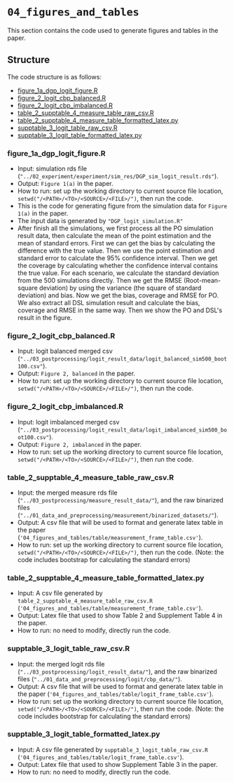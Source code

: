 # `04_figures_and_tables`

This section contains the code used to generate figures and tables in the paper.

## Structure

The code structure is as follows:

- [figure_1a_dgp_logit_figure.R](#figure_1a_dgp_logit_figure.R)
- [figure_2_logit_cbp_balanced.R](#Figure.2_logit_CBP_balanced.R)
- [figure_2_logit_cbp_imbalanced.R](#Figure.2_logit_CBP_imbalanced.R)
- [table_2_supptable_4_measure_table_raw_csv.R](#table_2_supptable_4_measure_table_raw_csv.R)
- [table_2_supptable_4_measure_table_formatted_latex.py](#table_2_supptable_4_measure_table_formatted_latex.py)
- [supptable_3_logit_table_raw_csv.R](#SupTable.3_logit_table_raw_csv.R)
- [supptable_3_logit_table_formatted_latex.py](#SupTable.3_logit_table_formatted_latex.py)

### figure_1a_dgp_logit_figure.R
- Input: simulation rds file (`"../02_experiment/experiment/sim_res/DGP_sim_logit_result.rds"`).
- Output: `Figure 1(a)` in the paper.
- How to run: set up the working directory to current source file location, `setwd("/<PATH>/<TO>/<SOURCE>/<FILE>/")`, then run the code.
- This is the code for generating figure from the simulation data for `Figure 1(a)` in the paper.
- The input data is generated by `"DGP_logit_simulation.R"`
- After finish all the simulations, we first process all the PO simulation result data, then calculate the mean of the point estimation and the mean of standard errors. First we can get the bias by calculating the difference with the true value. Then we use the point estimation and standard error to calculate the 95% confidence interval. Then we get the coverage by calculating whether the confidence interval contains the true value. For each scenario, we calculate the standard deviation from the 500 simulations directly. Then we get the RMSE (Root-mean-square deviation) by using the variance (the square of standard deviation) and bias. Now we get the bias, coverage and RMSE for PO. We also extract all DSL simulation result and calculate the bias, coverage and RMSE in the same way. Then we show the PO and DSL's result in the figure.

### figure_2_logit_cbp_balanced.R
- Input: logit balanced merged csv (`"../03_postprocessing/logit_result_data/logit_balanced_sim500_boot100.csv"`).
- Output: `Figure 2, balanced` in the paper.
- How to run: set up the working directory to current source file location, `setwd("/<PATH>/<TO>/<SOURCE>/<FILE>/")`, then run the code.

### figure_2_logit_cbp_imbalanced.R
- Input: logit imbalanced merged csv (`"../03_postprocessing/logit_result_data/logit_imbalanced_sim500_boot100.csv"`).
- Output: `Figure 2, imbalanced` in the paper.
- How to run: set up the working directory to current source file location, `setwd("/<PATH>/<TO>/<SOURCE>/<FILE>/")`, then run the code.

### table_2_supptable_4_measure_table_raw_csv.R
- Input: the merged measure rds file (`"../03_postprocessing/measure_result_data/"`), and the raw binarized files (`"../01_data_and_preprocessing/measurement/binarized_datasets/"`).
- Output: A csv file that will be used to format and generate latex table in the paper (`'04_figures_and_tables/table/measurement_frame_table.csv'`).
- How to run: set up the working directory to current source file location, `setwd("/<PATH>/<TO>/<SOURCE>/<FILE>/")`, then run the code. (Note: the code includes bootstrap for calculating the standard errors)

### table_2_supptable_4_measure_table_formatted_latex.py
- Input: A csv file generated by `table_2_supptable_4_measure_table_raw_csv.R` (`'04_figures_and_tables/table/measurement_frame_table.csv'`).
- Output: Latex file that used to show Table 2 and Supplement Table 4 in the paper.
- How to run: no need to modify, directly run the code.

### supptable_3_logit_table_raw_csv.R
- Input: the merged logit rds file (`"../03_postprocessing/logit_result_data/"`), and the raw binarized files (`"../01_data_and_preprocessing/logit/cbp_data/"`).
- Output: A csv file that will be used to format and generate latex table in the paper (`'04_figures_and_tables/table/logit_frame_table.csv'`).
- How to run: set up the working directory to current source file location, `setwd("/<PATH>/<TO>/<SOURCE>/<FILE>/")`, then run the code. (Note: the code includes bootstrap for calculating the standard errors)

### supptable_3_logit_table_formatted_latex.py
- Input: A csv file generated by `supptable_3_logit_table_raw_csv.R` (`'04_figures_and_tables/table/logit_frame_table.csv'`).
- Output: Latex file that used to show Supplement Table 3 in the paper.
- How to run: no need to modify, directly run the code.
